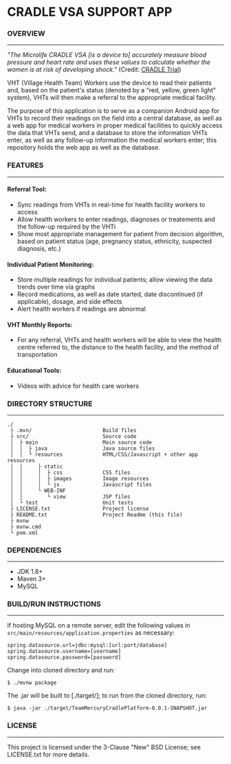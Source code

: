 # CRADLE VSA SUPPORT APP

### OVERVIEW
---
*"The Microlife CRADLE VSA [is a device to] accurately measure blood pressure
and heart rate and uses these values to calculate whether the women is at risk
of developing shock."* (Credit: 
[CRADLE Trial](http://cradletrial.com/the-device/))

VHT (Village Health Team) Workers use the device to read their patients and,
based on the patient's status (denoted by a "red, yellow, green light" system),
VHTs will then make a referral to the appropriate medical facility.

The purpose of this application is to serve as a companion Android app for VHTs
to record their readings on the field into a central database, as well as a
web app for medical workers in proper medical facilities to quickly access the
data that VHTs send, and a database to store the information VHTs enter, as
well as any follow-up information the medical workers enter; this repository
holds the web app as well as the database.

### FEATURES
---
#### Referral Tool:
- Sync readings from VHTs in real-time for health facility workers to access
- Allow health workers to enter readings, diagnoses or treatements and the
  follow-up required by the VHTi
- Show most appropriate management for patient from decision algorithm, based
  on patient status (age, pregnancy status, ethnicity, suspected diagnosis,
  etc.)
#### Individual Patient Monitoring:
- Store multiple readings for individual patients; allow viewing the data
  trends over time via graphs
- Record medications, as well as date started, date discontinued (if
  applicable), dosage, and side effects
- Alert health workers if readings are abnormal
#### VHT Monthly Reports:
- For any referral, VHTs and health workers will be able to view the health
  centre referred to, the distance to the health facility, and the method of
  transportation
#### Educational Tools:
- Videos with advice for health care workers
### DIRECTORY STRUCTURE
---
```
./
 ├ .mvn/                       Build files
 ├ src/                        Source code
 │  ├ main                     Main source code
 │  │  ├ java                  Java source files
 │  │  └ resources             HTML/CSS/Javascript + other app resources
 │  │     ├ static
 │  │     │  ├ css             CSS files
 │  │     │  ├ images          Image resources
 │  │     │  └ js              Javascript files
 │  │     └ WEB-INF
 │  │        └ view            JSP files
 │  └ test                     Unit tests
 ├ LICENSE.txt                 Project license
 ├ README.txt                  Project Readme (this file)
 ├ mvnw
 ├ mvnw.cmd
 └ pom.xml
```
### DEPENDENCIES
---
- JDK 1.8+
- Maven 3+
- MySQL
### BUILD/RUN INSTRUCTIONS
---
If hosting MySQL on a remote server, edit the following values in
`src/main/resources/application.properties` as necessary:
```
spring.datasource.url=jdbc:mysql:[url:port/database]
spring.datasource.username=[username]
spring.datasource.password=[password]
```
Change into cloned directory and run:
```
$ ./mvnw package
```
The .jar will be built to [./target/]; to run from the cloned directory, run:
```
$ java -jar ./target/TeamMercuryCradlePlatform-0.0.1-SNAPSHOT.jar
```
### LICENSE
---
This project is licensed under the 3-Clause "New" BSD License; see LICENSE.txt
for more details.
